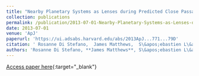 ```yaml
---
title: "Nearby Planetary Systems as Lenses during Predicted Close Passages to Background Stars"
collection: publications
permalink: /publication/2013-07-01-Nearby-Planetary-Systems-as-Lenses-during-Predicted-Close-Passages-to-Background-Stars
date: 2013-07-01
venue: 'ApJ'
paperurl: 'https://ui.adsabs.harvard.edu/abs/2013ApJ...771...79D'
citation: ' Rosanne Di Stefano,  James Matthews,  S\&apos;ebastien L\&apos;epine, &quot;Nearby Planetary Systems as Lenses during Predicted Close Passages to Background Stars.&quot; ApJ, 2013.'
authors: 'Rosanne Di Stefano, **James Matthews**, S\&apos;ebastien L\&apos;epine, '
---
```

[Access paper here](https://ui.adsabs.harvard.edu/abs/2013ApJ...771...79D){:target="_blank"}
